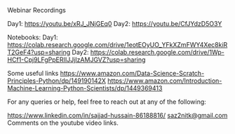 Webinar Recordings

Day1: https://youtu.be/xRJ_JNjGEq0
Day2: https://youtu.be/CfJYdzD5O3Y

Notebooks:
Day1: https://colab.research.google.com/drive/1eotEOyUO_YFkXZmFWY4Xec8kiRT2GeF4?usp=sharing
Day2: https://colab.research.google.com/drive/1Wp-HCf1-Cpj9LFgPpERIIJJjIzAMJGVZ?usp=sharing

Some useful links
https://www.amazon.com/Data-Science-Scratch-Principles-Python/dp/149190142X
https://www.amazon.com/Introduction-Machine-Learning-Python-Scientists/dp/1449369413

For any queries or help, feel free to reach out at any of the following:

https://www.linkedin.com/in/sajjad-hussain-86188816/
saz2nitk@gmail.com
Comments on the youtube video links.